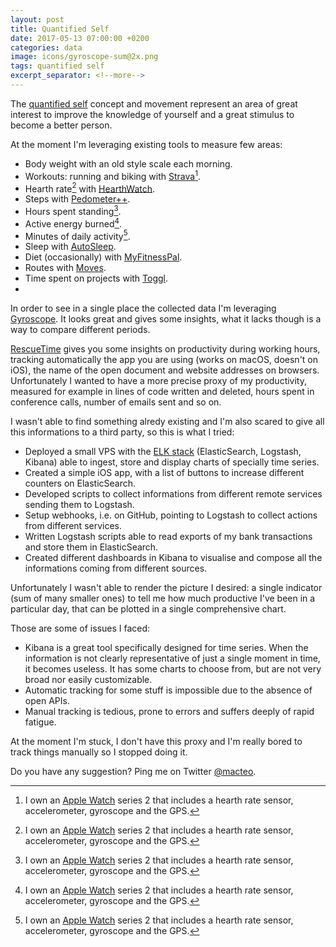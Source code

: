 ```yaml
---
layout: post
title: Quantified Self
date: 2017-05-13 07:00:00 +0200
categories: data
image: icons/gyroscope-sum@2x.png
tags: quantified self
excerpt_separator: <!--more-->
---
```


The [quantified self](https://en.wikipedia.org/wiki/Quantified_Self) concept and movement represent an area of great interest to improve the knowledge of yourself and a great stimulus to become a better person.

At the moment I'm leveraging existing tools to measure few areas:

- Body weight with an old style scale each morning.
- Workouts: running and biking with [Strava](https://www.strava.com/athletes/12812427)[^1].
- Hearth rate[^1] with [HearthWatch](http://heartwatch.tantsissa.com).
- Steps with [Pedometer++](http://pedometerplusplus.com).
- Hours spent standing[^1].
- Active energy burned[^1].
- Minutes of daily activity[^1].
- Sleep with [AutoSleep](https://itunes.apple.com/us/app/autosleep-auto-sleep-tracker-for-watch/id1164801111?mt=8).
- Diet (occasionally) with [MyFitnessPal](https://www.myfitnesspal.com).
- Routes with [Moves](https://www.moves-app.com).
- Time spent on projects with [Toggl](https://toggl.com).
- <!--more-->

In order to see in a single place the collected data I'm leveraging [Gyroscope](https://gyrosco.pe/). It looks great and gives some insights, what it lacks though is a way to compare different periods.

[RescueTime](https://www.rescuetime.com) gives you some insights on productivity during working hours, tracking automatically the app you are using (works on macOS, doesn't on iOS), the name of the open document and website addresses on browsers. Unfortunately I wanted to have a more precise proxy of my productivity, measured for example in lines of code written and deleted, hours spent in conference calls, number of emails sent and so on.

I wasn't able to find something alredy existing and I'm also scared to give all this informations to a third party, so this is what I tried:

- Deployed a small VPS with the [ELK stack](https://www.elastic.co/products) (ElasticSearch, Logstash, Kibana) able to ingest, store and display charts of specially time series.
- Created a simple iOS app, with a list of buttons to increase different counters on ElasticSearch.
- Developed scripts to collect informations from different remote services sending them to Logstash.
- Setup webhooks, i.e. on GitHub, pointing to Logstash to collect actions from different services.
- Written Logstash scripts able to read exports of my bank transactions and store them in ElasticSearch.
- Created different dashboards in Kibana to visualise and compose all the informations coming from different sources.

Unfortunately I wasn't able to render the picture I desired: a single indicator (sum of many smaller ones) to tell me how much productive I've been in a particular day, that can be plotted in a single comprehensive chart.

Those are some of issues I faced:

- Kibana is a great tool specifically designed for time series. When the information is not clearly representative of just a single moment in time, it becomes useless. It has some charts to choose from, but are not very broad nor easily customizable.
- Automatic tracking for some stuff is impossible due to the absence of open APIs.
- Manual tracking is tedious, prone to errors and suffers deeply of rapid fatigue.

At the moment I'm stuck, I don't have this proxy and I'm really bored to track things manually so I stopped doing it.

Do you have any suggestion? Ping me on Twitter [@macteo](https://twitter.com/macteo).

[^1]: I own an [Apple Watch](https://www.apple.com/apple-watch-series-2/) series 2 that includes a hearth rate sensor, accelerometer, gyroscope and the GPS.
